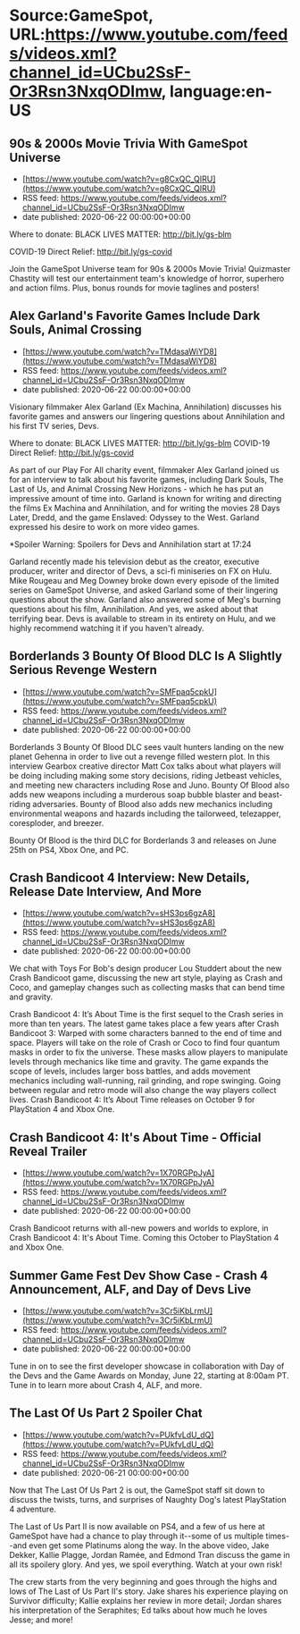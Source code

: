 # Source:GameSpot, URL:https://www.youtube.com/feeds/videos.xml?channel_id=UCbu2SsF-Or3Rsn3NxqODImw, language:en-US

## 90s & 2000s Movie Trivia With GameSpot Universe
 - [https://www.youtube.com/watch?v=g8CxQC_QIRU](https://www.youtube.com/watch?v=g8CxQC_QIRU)
 - RSS feed: https://www.youtube.com/feeds/videos.xml?channel_id=UCbu2SsF-Or3Rsn3NxqODImw
 - date published: 2020-06-22 00:00:00+00:00

Where to donate:
BLACK LIVES MATTER: http://bit.ly/gs-blm

COVID-19 Direct Relief: http://bit.ly/gs-covid

Join the GameSpot Universe team for 90s & 2000s Movie Trivia! Quizmaster Chastity will test our entertainment team's knowledge of horror, superhero and action films. Plus, bonus rounds for movie taglines and posters!

## Alex Garland's Favorite Games Include Dark Souls, Animal Crossing
 - [https://www.youtube.com/watch?v=TMdasaWiYD8](https://www.youtube.com/watch?v=TMdasaWiYD8)
 - RSS feed: https://www.youtube.com/feeds/videos.xml?channel_id=UCbu2SsF-Or3Rsn3NxqODImw
 - date published: 2020-06-22 00:00:00+00:00

Visionary filmmaker Alex Garland (Ex Machina, Annihilation) discusses his favorite games and answers our lingering questions about Annihilation and his first TV series, Devs. 

Where to donate: 
BLACK LIVES MATTER: http://bit.ly/gs-blm
COVID-19 Direct Relief: http://bit.ly/gs-covid


As part of our Play For All charity event, filmmaker Alex Garland joined us for an interview to talk about his favorite games, including Dark Souls, The Last of Us, and Animal Crossing New Horizons - which he has put an impressive amount of time into. Garland is known for writing and directing the films Ex Machina and Annihilation, and for writing the movies 28 Days Later, Dredd, and the game Enslaved: Odyssey to the West. Garland expressed his desire to work on more video games. 



*Spoiler Warning: Spoilers for Devs and Annihilation start at 17:24


Garland recently made his television debut as the creator, executive producer, writer and director of Devs, a sci-fi miniseries on FX on Hulu. Mike Rougeau and Meg Downey broke down every episode of the limited series on GameSpot Universe, and asked Garland some of their lingering questions about the show. Garland also answered some of Meg's burning questions about his film, Annihilation. And yes, we asked about that terrifying bear. Devs is available to stream in its entirety on Hulu, and we highly recommend watching it if you haven't already.

## Borderlands 3 Bounty Of Blood DLC Is A Slightly Serious Revenge Western
 - [https://www.youtube.com/watch?v=SMFpaq5cpkU](https://www.youtube.com/watch?v=SMFpaq5cpkU)
 - RSS feed: https://www.youtube.com/feeds/videos.xml?channel_id=UCbu2SsF-Or3Rsn3NxqODImw
 - date published: 2020-06-22 00:00:00+00:00

Borderlands 3 Bounty Of Blood DLC sees vault hunters landing on the new planet Gehenna in order to live out a revenge filled western plot. In this interview Gearbox creative director Matt Cox talks about what players will be doing including making some story decisions, riding Jetbeast vehicles, and meeting new characters including Rose and Juno. Bounty Of Blood also adds new weapons including a murderous soap bubble blaster and beast-riding adversaries. Bounty of Blood also adds new mechanics including environmental weapons and hazards including the tailorweed, telezapper, coresploder, and breezer.

Bounty Of Blood is the third DLC for Borderlands 3 and releases on June 25th on PS4, Xbox One, and PC.

## Crash Bandicoot 4 Interview: New Details, Release Date Interview, And More
 - [https://www.youtube.com/watch?v=sHS3ps6gzA8](https://www.youtube.com/watch?v=sHS3ps6gzA8)
 - RSS feed: https://www.youtube.com/feeds/videos.xml?channel_id=UCbu2SsF-Or3Rsn3NxqODImw
 - date published: 2020-06-22 00:00:00+00:00

We chat with Toys For Bob's design producer Lou Studdert about the new Crash Bandicoot game, discussing the new art style, playing as Crash and Coco, and gameplay changes such as collecting masks that can bend time and gravity.

Crash Bandicoot 4: It’s About Time is the first sequel to the Crash series in more than ten years. The latest game takes place a few years after Crash Bandicoot 3: Warped with some characters banned to the end of time and space. Players will take on the role of Crash or Coco to find four quantum masks in order to fix the universe. These masks allow players to manipulate levels through mechanics like time and gravity. The game expands the scope of levels, includes larger boss battles, and adds movement mechanics including wall-running, rail grinding, and rope swinging. Going between regular and retro mode will also change the way players collect lives. Crash Bandicoot 4: It’s About Time releases on October 9 for PlayStation 4 and Xbox One.

## Crash Bandicoot 4: It's About Time - Official Reveal Trailer
 - [https://www.youtube.com/watch?v=1X70RGPpJyA](https://www.youtube.com/watch?v=1X70RGPpJyA)
 - RSS feed: https://www.youtube.com/feeds/videos.xml?channel_id=UCbu2SsF-Or3Rsn3NxqODImw
 - date published: 2020-06-22 00:00:00+00:00

Crash Bandicoot returns with all-new powers and worlds to explore, in Crash Bandicoot 4: It's About Time. Coming this October to PlayStation 4 and Xbox One.

## Summer Game Fest Dev Show Case - Crash 4 Announcement, ALF, and Day of Devs Live
 - [https://www.youtube.com/watch?v=3Cr5iKbLrmU](https://www.youtube.com/watch?v=3Cr5iKbLrmU)
 - RSS feed: https://www.youtube.com/feeds/videos.xml?channel_id=UCbu2SsF-Or3Rsn3NxqODImw
 - date published: 2020-06-22 00:00:00+00:00

Tune in on to see the first developer showcase in collaboration with Day of the Devs and the Game Awards on Monday, June 22, starting at 8:00am PT. Tune in to learn more about Crash 4, ALF, and more.

## The Last Of Us Part 2 Spoiler Chat
 - [https://www.youtube.com/watch?v=PUkfvLdU_dQ](https://www.youtube.com/watch?v=PUkfvLdU_dQ)
 - RSS feed: https://www.youtube.com/feeds/videos.xml?channel_id=UCbu2SsF-Or3Rsn3NxqODImw
 - date published: 2020-06-21 00:00:00+00:00

Now that The Last Of Us Part 2 is out, the GameSpot staff sit down to discuss the twists, turns, and surprises of Naughty Dog's latest PlayStation 4 adventure.

The Last of Us Part II is now available on PS4, and a few of us here at GameSpot have had a chance to play through it--some of us multiple times--and even get some Platinums along the way. In the above video, Jake Dekker, Kallie Plagge, Jordan Ramée, and Edmond Tran discuss the game in all its spoilery glory. And yes, we spoil everything. Watch at your own risk!

The crew starts from the very beginning and goes through the highs and lows of The Last of Us Part II's story. Jake shares his experience playing on Survivor difficulty; Kallie explains her review in more detail; Jordan shares his interpretation of the Seraphites; Ed talks about how much he loves Jesse; and more!

